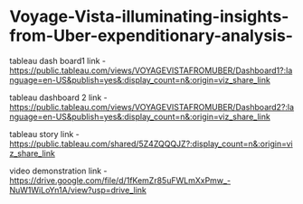 # Voyage-Vista-illuminating-insights-from-Uber-expenditionary-analysis-

tableau dash board1 link - https://public.tableau.com/views/VOYAGEVISTAFROMUBER/Dashboard1?:language=en-US&publish=yes&:display_count=n&:origin=viz_share_link

tableau dashboard 2 link - https://public.tableau.com/views/VOYAGEVISTAFROMUBER/Dashboard2?:language=en-US&publish=yes&:display_count=n&:origin=viz_share_link

tableau story link - https://public.tableau.com/shared/5Z4ZQQQJZ?:display_count=n&:origin=viz_share_link

video demonstration link - https://drive.google.com/file/d/1fKemZr85uFWLmXxPmw_-NuW1WiLoYn1A/view?usp=drive_link
